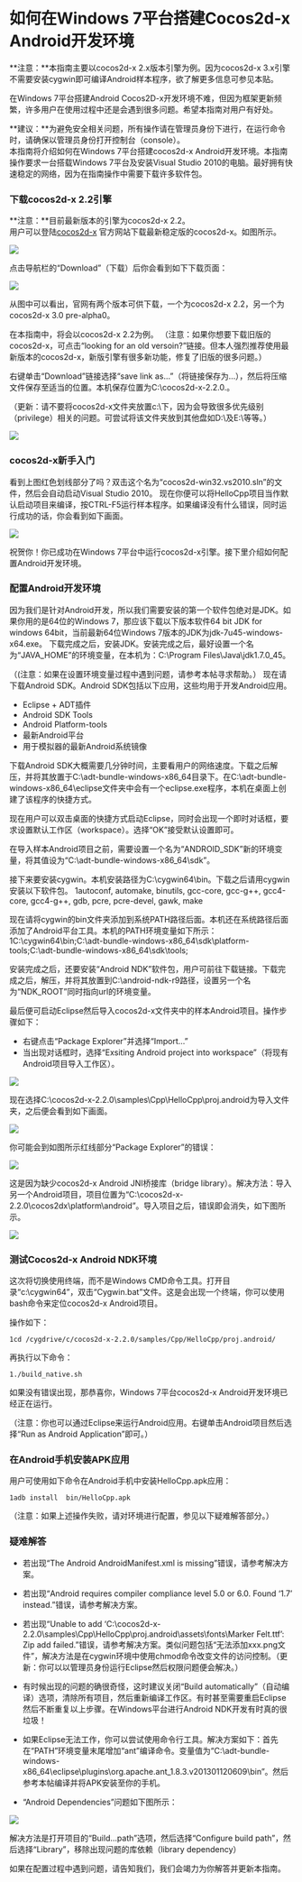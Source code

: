 # 如何在Windows 7平台搭建Cocos2d-x Android开发环境

**注意：**本指南主要以cocos2d-x 2.x版本引擎为例。因为cocos2d-x 3.x引擎不需要安装cygwin即可编译Android样本程序，欲了解更多信息可参见本贴。

在Windows 7平台搭建Android Cocos2D-x开发环境不难，但因为框架更新频繁，许多用户在使用过程中还是会遇到很多问题。希望本指南对用户有好处。

**建议：**为避免安全相关问题，所有操作请在管理员身份下进行，在运行命令时，请确保以管理员身份打开控制台（console）。      
本指南将介绍如何在Windows 7平台搭建cocos2d-x Android开发环境。本指南操作要求一台搭载Windows 7平台及安装Visual Studio 2010的电脑。最好拥有快速稳定的网络，因为在指南操作中需要下载许多软件包。

### 下载cocos2d-x 2.2引擎

**注意：**目前最新版本的引擎为cocos2d-x 2.2。     
用户可以登陆[cocos2d-x](http://www.cocos2d-x.org/) 官方网站下载最新稳定版的cocos2d-x。如图所示。  
   
![](./res/getcocos2d-x.jpeg)

点击导航栏的“Download”（下载）后你会看到如下下载页面：

![](./res/cocos2dxversion.jpeg)

从图中可以看出，官网有两个版本可供下载，一个为cocos2d-x 2.2，另一个为cocos2d-x 3.0 pre-alpha0。

在本指南中，将会以cocos2d-x 2.2为例。
（注意：如果你想要下载旧版的cocos2d-x，可点击“looking for an old versoin?”链接。但本人强烈推荐使用最新版本的cocos2d-x，新版引擎有很多新功能，修复了旧版的很多问题。）

右键单击“Download”链接选择“save link as…”（将链接保存为…），然后将压缩文件保存至适当的位置。本机保存位置为C:\cocos2d-x-2.2.0.。    
  
（更新：请不要将cocos2d-x文件夹放置c:\下，因为会导致很多优先级别（privilege）相关的问题。可尝试将该文件夹放到其他盘如D:\及E:\等等。）

![](./res/cocos2dxdirectory.jpeg)

### cocos2d-x新手入门
看到上图红色划线部分了吗？双击这个名为“cocos2d-win32.vs2010.sln”的文件，然后会自动启动Visual Studio 2010。
现在你便可以将HelloCpp项目当作默认启动项目来编译，按CTRL-F5运行样本程序。如果编译没有什么错误，同时运行成功的话，你会看到如下画面。

![](./res/hellocpp.jpeg)

祝贺你！你已成功在Windows 7平台中运行cocos2d-x引擎。接下里介绍如何配置Android开发环境。

### 配置Android开发环境

因为我们是针对Android开发，所以我们需要安装的第一个软件包绝对是JDK。如果你用的是64位的Windows 7，那应该下载以下版本软件64 bit JDK for windows 64bit，当前最新64位Windows 7版本的JDK为jdk-7u45-windows-x64.exe。
下载完成之后，安装JDK。安装完成之后，最好设置一个名为“JAVA_HOME”的环境变量，在本机为：C:\Program Files\Java\jdk1.7.0_45。

（(注意：如果在设置环境变量过程中遇到问题，请参考本帖寻求帮助。）
现在请下载Android SDK。Android SDK包括以下应用，这些均用于开发Android应用。

- Eclipse + ADT插件
- Android SDK Tools
- Android Platform-tools
- 最新Android平台
- 用于模拟器的最新Android系统镜像

下载Android SDK大概需要几分钟时间，主要看用户的网络速度。下载之后解压，并将其放置于C:\adt-bundle-windows-x86_64目录下。在C:\adt-bundle-windows-x86_64\eclipse文件夹中会有一个eclipse.exe程序，本机在桌面上创建了该程序的快捷方式。

现在用户可以双击桌面的快捷方式启动Eclipse，同时会出现一个即时对话框，要求设置默认工作区（workspace）。选择“OK”接受默认设置即可。

在导入样本Android项目之前，需要设置一个名为“ANDROID_SDK”新的环境变量，将其值设为“C:\adt-bundle-windows-x86_64\sdk”。

接下来要安装cygwin。本机安装路径为C:\cygwin64\bin。下载之后请用cygwin安装以下软件包。
1autoconf, automake, binutils, gcc-core, gcc-g++, gcc4-core, gcc4-g++, gdb, pcre, pcre-devel, gawk, make

现在请将cygwin的bin文件夹添加到系统PATH路径后面。本机还在系统路径后面添加了Android平台工具。本机的PATH环境变量如下所示：
1C:\cygwin64\bin;C:\adt-bundle-windows-x86_64\sdk\platform-tools;C:\adt-bundle-windows-x86_64\sdk\tools;

安装完成之后，还要安装“Android NDK”软件包，用户可前往下载链接。下载完成之后，解压，并将其放置到C:\android-ndk-r9路径，设置另一个名为“NDK_ROOT”同时指向url的环境变量。

最后便可启动Eclipse然后导入cocos2d-x文件夹中的样本Android项目。操作步骤如下：

- 右键点击“Package Explorer”并选择“Import…”
- 当出现对话框时，选择“Exsiting Android project into workspace”（将现有Android项目导入工作区）。

![](./res/importandroid.jpg)

现在选择C:\cocos2d-x-2.2.0\samples\Cpp\HelloCpp\proj.android为导入文件夹，之后便会看到如下画面。

![](./res/buildsample.jpg)

你可能会到如图所示红线部分“Package Explorer”的错误：

![](./res/cocos2dandroiderror.jpg)

这是因为缺少cocos2d-x Android JNI桥接库（bridge library）。解决方法：导入另一个Android项目，项目位置为“C:\cocos2d-x-2.2.0\cocos2dx\platform\android”。导入项目之后，错误即会消失，如下图所示。

![](./res/cocos2dxandroidsuccess.jpg)
### 测试Cocos2d-x Android NDK环境

这次将切换使用终端，而不是Windows CMD命令工具。打开目录“c:\cygwin64”，双击“Cygwin.bat”文件。这是会出现一个终端，你可以使用bash命令来定位cocos2d-x Android项目。

操作如下：    

```
1cd /cygdrive/c/cocos2d-x-2.2.0/samples/Cpp/HelloCpp/proj.android/
```

再执行以下命令：    

```1./build_native.sh```

如果没有错误出现，那恭喜你，Windows 7平台cocos2d-x Android开发环境已经正在运行。

（注意：你也可以通过Eclipse来运行Android应用。右键单击Android项目然后选择“Run as Android Application”即可。）
### 在Android手机安装APK应用

用户可使用如下命令在Android手机中安装HelloCpp.apk应用：

```
1adb install  bin/HelloCpp.apk
```

（注意：如果上述操作失败，请对环境进行配置，参见以下疑难解答部分。）
### 疑难解答

- 若出现“The Android AndroidManifest.xml is missing”错误，请参考解决方案。

- 若出现“Android requires compiler compliance level 5.0 or 6.0. Found ‘1.7’ instead.”错误，请参考解决方案。

- 若出现“Unable to add ‘C:\cocos2d-x-2.2.0\samples\Cpp\HelloCpp\proj.android\assets\fonts\Marker Felt.ttf’: Zip add failed.”错误，请参考解决方案。类似问题包括“无法添加xxx.png文件”，解决方法是在cygwin环境中使用chmod命令改变文件的访问控制。（更新：你可以以管理员身份运行Eclipse然后权限问题便会解决。）

- 有时候出现的问题的确很奇怪，这时建议关闭“Build automatically”（自动编译）选项，清除所有项目，然后重新编译工作区。有时甚至需要重启Eclipse然后不断重复以上步骤。在Windows平台进行Android NDK开发有时真的很垃圾！

- 如果Eclipse无法工作，你可以尝试使用命令行工具。解决方案如下：首先在“PATH”环境变量末尾增加“ant”编译命令。变量值为“C:\adt-bundle-windows-x86_64\eclipse\plugins\org.apache.ant_1.8.3.v201301120609\bin”。然后参考本帖编译并将APK安装至你的手机。

- “Android Dependencies”问题如下图所示：

![](./res/androiddependency.jpg)

解决方法是打开项目的“Build…path”选项，然后选择“Configure build path”，然后选择“Library”，移除出现问题的库依赖（library dependency）

如果在配置过程中遇到问题，请告知我们，我们会竭力为你解答并更新本指南。